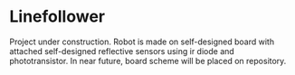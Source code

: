 # Linefollower
Project under construction. Robot is made on self-designed board with attached self-designed reflective sensors using ir diode and phototransistor.
In near future, board scheme will be placed on repository.
